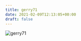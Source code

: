 ```yaml
---
title: gerry71
date: 2021-02-09T12:13:05+00:00
draft: false
---
```


![gerry71](/images/2019l.JPG)

